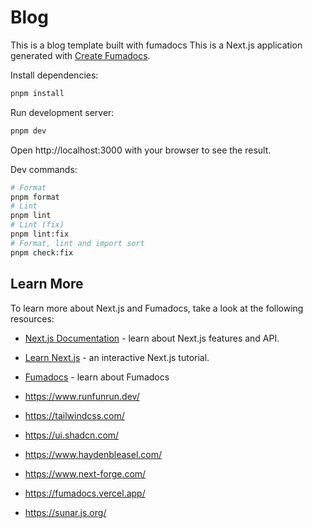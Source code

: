 # Blog

This is a blog template built with fumadocs
This is a Next.js application generated with
[Create Fumadocs](https://github.com/fuma-nama/fumadocs).

Install dependencies:

```bash
pnpm install
```

Run development server:

```bash
pnpm dev
```

Open http://localhost:3000 with your browser to see the result.

Dev commands:

```bash
# Format
pnpm format
# Lint
pnpm lint
# Lint (fix)
pnpm lint:fix
# Format, lint and import sort
pnpm check:fix
```

## Learn More

To learn more about Next.js and Fumadocs, take a look at the following
resources:

- [Next.js Documentation](https://nextjs.org/docs) - learn about Next.js
  features and API.
- [Learn Next.js](https://nextjs.org/learn) - an interactive Next.js tutorial.
- [Fumadocs](https://fumadocs.vercel.app) - learn about Fumadocs

- https://www.runfunrun.dev/
- https://tailwindcss.com/
- https://ui.shadcn.com/
- https://www.haydenbleasel.com/
- https://www.next-forge.com/
- https://fumadocs.vercel.app/
- https://sunar.js.org/
